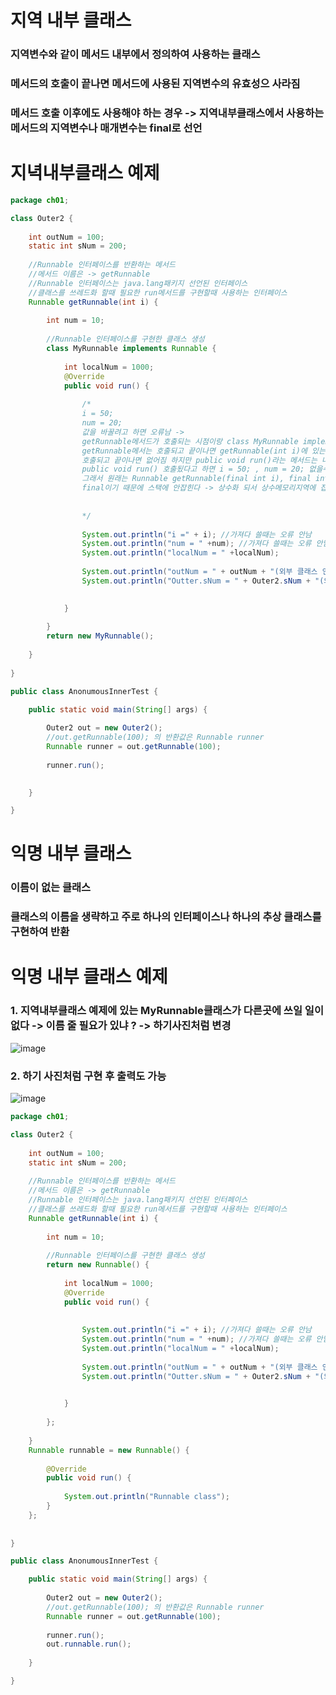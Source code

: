 # 지역 내부 클래스
### 지역변수와 같이 메서드 내부에서 정의하여 사용하는 클래스
### 메서드의 호출이 끝나면 메서드에 사용된 지역변수의 유효성으 사라짐
### 메서드 호출 이후에도 사용해야 하는 경우 -> 지역내부클래스에서 사용하는 메서드의 지역변수나 매개변수는 final로 선언

# 지녁내부클래스 예제
```java
package ch01;

class Outer2 {
	
	int outNum = 100;
	static int sNum = 200;
	
	//Runnable 인터페이스를 반환하는 메서드
	//메서드 이름은 -> getRunnable
	//Runnable 인터페이스는 java.lang패키지 선언된 인터페이스
	//클래스를 쓰레드화 할때 필요한 run메서드를 구현할때 사용하는 인터페이스
	Runnable getRunnable(int i) {
		
		int num = 10;
		
		//Runnable 인터페이스를 구현한 클래스 생성
		class MyRunnable implements Runnable {
			
			int localNum = 1000;
			@Override
			public void run() {
				
				/*
				i = 50;
				num = 20;
				값을 바꿀려고 하면 오류남 -> 
				getRunnable메서드가 호출되는 시점이랑 class MyRunnable implements Runnable 클래스의 생성주기가 달라서 그렇다
				getRunnable메서는 호출되고 끝이나면 getRunnable(int i)에 있는 int i랑 int num = 10;는 스택에 잡힌다
				호출되고 끝이나면 없어짐 하지만 public void run()라는 메서드는 나중에 또 호출될수가 있다
				public void run() 호출됬다고 하면 i = 50; , num = 20; 없을수가 있다 -> 즉 스택에 잡히면 안된다
				그래서 원래는 Runnable getRunnable(final int i), final int num =10;으로 처리됨 -> 컴파일러가 알아서 final로 해줌
				final이기 때문에 스택에 안잡힌다 -> 상수화 되서 상수메모리지역에 잡힌다 -> 값을 못바꿈
							
				
				*/
				
				System.out.println("i =" + i); //가져다 쓸때는 오류 안남
				System.out.println("num = " +num); //가져다 쓸때는 오류 안남  
				System.out.println("localNum = " +localNum);
					
				System.out.println("outNum = " + outNum + "(외부 클래스 인스턴스 변수)");
				System.out.println("Outter.sNum = " + Outer2.sNum + "(외부 클래스 정적 변수)");

				
			}
			
		}
		return new MyRunnable();
		
	}
	
}

public class AnonumousInnerTest {

	public static void main(String[] args) {
		
		Outer2 out = new Outer2();
		//out.getRunnable(100); 의 반환값은 Runnable runner
		Runnable runner = out.getRunnable(100);
		
		runner.run();

		
	}

}
```

# 익명 내부 클래스
### 이름이 없는 클래스
### 클래스의 이름을 생략하고 주로 하나의 인터페이스나 하나의 추상 클래스를 구현하여 반환

# 익명 내부 클래스 예제
### 1. 지역내부클래스 예제에 있는 MyRunnable클래스가 다른곳에 쓰일 일이 없다 -> 이름 줄 필요가 있냐 ? -> 하기사진처럼 변경

![image](https://user-images.githubusercontent.com/82345970/185063709-98768288-28e2-46f0-beb1-602f23c2d027.png)

### 2. 하기 사진처럼 구현 후 출력도 가능 

![image](https://user-images.githubusercontent.com/82345970/185065183-a0794eb8-dd99-46a5-ad12-f06c3ec9e6b7.png)

```java
package ch01;

class Outer2 {
	
	int outNum = 100;
	static int sNum = 200;
	
	//Runnable 인터페이스를 반환하는 메서드
	//메서드 이름은 -> getRunnable
	//Runnable 인터페이스는 java.lang패키지 선언된 인터페이스
	//클래스를 쓰레드화 할때 필요한 run메서드를 구현할때 사용하는 인터페이스
	Runnable getRunnable(int i) {
		
		int num = 10;
		
		//Runnable 인터페이스를 구현한 클래스 생성
		return new Runnable() {
			
			int localNum = 1000;
			@Override
			public void run() {
				
				
				System.out.println("i =" + i); //가져다 쓸때는 오류 안남
				System.out.println("num = " +num); //가져다 쓸때는 오류 안남  
				System.out.println("localNum = " +localNum);
					
				System.out.println("outNum = " + outNum + "(외부 클래스 인스턴스 변수)");
				System.out.println("Outter.sNum = " + Outer2.sNum + "(외부 클래스 정적 변수)");

				
			}
			
		};
		
	}
	Runnable runnable = new Runnable() {
		
		@Override
		public void run() {
			
			System.out.println("Runnable class");
		}
	};
		
	
}

public class AnonumousInnerTest {

	public static void main(String[] args) {
		
		Outer2 out = new Outer2();
		//out.getRunnable(100); 의 반환값은 Runnable runner
		Runnable runner = out.getRunnable(100);
		
		runner.run();
		out.runnable.run();
		
	}

}
```


